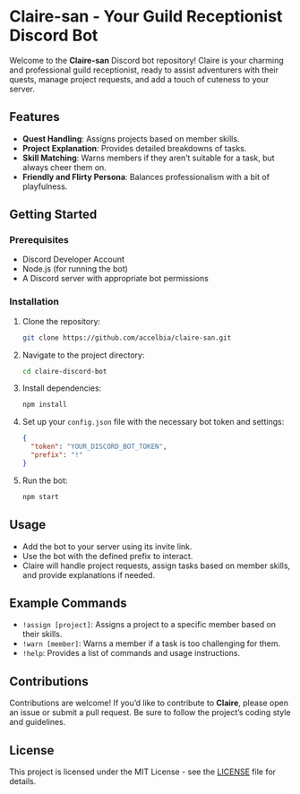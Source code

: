 # Claire-san - Your Guild Receptionist Discord Bot

Welcome to the **Claire-san** Discord bot repository! Claire is your charming and professional guild receptionist, ready to assist adventurers with their quests, manage project requests, and add a touch of cuteness to your server.

## Features
- **Quest Handling**: Assigns projects based on member skills.
- **Project Explanation**: Provides detailed breakdowns of tasks.
- **Skill Matching**: Warns members if they aren’t suitable for a task, but always cheer them on.
- **Friendly and Flirty Persona**: Balances professionalism with a bit of playfulness.

## Getting Started
### Prerequisites
- Discord Developer Account
- Node.js (for running the bot)
- A Discord server with appropriate bot permissions

### Installation
1. Clone the repository:
   ```bash
   git clone https://github.com/accelbia/claire-san.git
   ```

2. Navigate to the project directory:
   ```bash
   cd claire-discord-bot
   ```

3. Install dependencies:
   ```bash
   npm install
   ```

4. Set up your `config.json` file with the necessary bot token and settings:
   ```json
   {
     "token": "YOUR_DISCORD_BOT_TOKEN",
     "prefix": "!"
   }
   ```

5. Run the bot:
   ```bash
   npm start
   ```

## Usage
- Add the bot to your server using its invite link.
- Use the bot with the defined prefix to interact.
- Claire will handle project requests, assign tasks based on member skills, and provide explanations if needed.

## Example Commands
- `!assign [project]`: Assigns a project to a specific member based on their skills.
- `!warn [member]`: Warns a member if a task is too challenging for them.
- `!help`: Provides a list of commands and usage instructions.

## Contributions
Contributions are welcome! If you’d like to contribute to **Claire**, please open an issue or submit a pull request. Be sure to follow the project’s coding style and guidelines.

## License
This project is licensed under the MIT License - see the [LICENSE](LICENSE) file for details.
